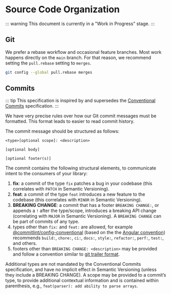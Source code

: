 # Source Code Organization

::: warning
This document is currently in a "Work in Progress" stage.
:::

## Git

We prefer a rebase workflow and occasional feature branches. Most work happens directly on the `main` branch. For that reason, we recommend setting the `pull.rebase` setting to `merges`.

```sh
git config --global pull.rebase merges
```

## Commits

::: tip
This specification is inspired by and supersedes the [Conventional Commits](https://www.conventionalcommits.org/) specification.
:::

We have very precise rules over how our Git commit messages must be formatted. This format leads to easier to read commit history.

The commit message should be structured as follows:

```
<type>[optional scope]: <description>

[optional body]

[optional footer(s)]
```

The commit contains the following structural elements, to communicate intent to the consumers of your library:

1. **fix**: a commit of the type `fix` patches a bug in your codebase (this correlates with `PATCH` in Semantic Versioning).
1. **feat**: a commit of the type `feat` introduces a new feature to the codebase (this correlates with `MINOR` in Semantic Versioning).
1. **BREAKING CHANGE**: a commit that has a footer `BREAKING CHANGE:`, or appends a `!` after the type/scope, introduces a breaking API change (correlating with `MAJOR` in Semantic Versioning). A `BREAKING CHANGE` can be part of commits of any type.
1. types other than `fix:` and `feat:` are allowed, for example [@commitlint/config-conventional](https://github.com/conventional-changelog/commitlint/tree/master/%40commitlint/config-conventional) (based on the the [Angular convention](https://github.com/angular/angular/blob/22b96b9/CONTRIBUTING.md#-commit-message-guidelines)) recommends `build:`, `chore:`, `ci:`, `docs:`, `style:`, `refactor:`, `perf:`, `test:`, and others.
1. footers other than `BREAKING CHANGE: <description>` may be provided and follow a convention similar to [git trailer format](https://git-scm.com/docs/git-interpret-trailers).

Additional types are not mandated by the Conventional Commits specification, and have no implicit effect in Semantic Versioning (unless they include a BREAKING CHANGE). A scope may be provided to a commit’s type, to provide additional contextual information and is contained within parenthesis, e.g., `feat(parser): add ability to parse arrays`.
